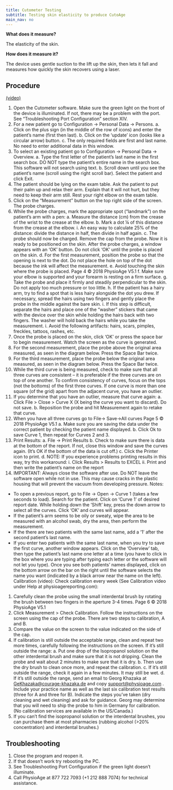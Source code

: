 ```yaml
---
title: Cutometer Testing
subtitle: Testing skin elasticity to produce CutoAge
main_nav: no
---
```


**What does it measure?**

The elasticity of the skin.

**How does it measure it?**

The device uses gentle suction to the lift up the skin, then lets it fall and measures how quickly the skin recovers using a laser.

Procedure
---------

[(video)](https://youtu.be/q4h6uL9YoE8)

1. Open the Cutometer software. Make sure the green light on the front of the
device is illuminated. If not, there may be a problem with the port. See
“Troubleshooting Port Configuration” section XIV.
2. For a new patient go to Configuration → Personal Data → Persons.
a. Click on the plus sign (in the middle of the row of icons) and enter the
patient’s name (first then last).
b. Click on the ‘update’ icon (looks like a circular arrow) button.
c. The only required fields are first and last name. No need to enter
additional data in this window.
3. To select an existing patient go to Configuration → Personal Data → Overview.
a. Type the first letter of the patient’s last name in the first search box. DO
NOT type the patient’s entire name in the search box. This software will
not search using text.
b. Scroll down until you see the patient’s name (scroll using the right scroll
bar). Select the patient and click Exit.
4. The patient should be lying on the exam table. Ask the patient to put their palm up and relax their arm. Explain that it will not hurt, but they need to keep their arm still. Rest your right elbow on the exam table.
5. Click on the “Measurement” button on the top right side of the screen. The
probe charges.
6. While the probe charges, mark the appropriate spot (“landmark”) on the
patient’s arm with a pen:
a. Measure the distance (cm) from the crease of the wrist to the crease at
the elbow.
b. Mark a dot ¼ of this distance from the crease at the elbow.
i. An easy way to calculate 25% of the distance: divide the distance
in half, then divide in half again.
c. The probe should now be charged. Remove the cap from the probe.
Now it is ready to be positioned on the skin. After the probe charges, a
window appears with an ‘OK’ button. Do not click ‘OK’ until the probe is
placed on the skin.
d. For the first measurement, position the probe so that the opening is next
to the dot. Do not place the hole on top of the dot because the ink will
affect the measurement.
e. Avoid touching the skin where the probe is placed.
Page 4 © 2018 PhysioAge V5.1
f. Make sure your elbow is supported and your forearm is resting on a firm
surface.
g. Take the probe and place it firmly and steadily perpendicular to the skin.
Do not apply too much pressure or too little.
h. If the patient has a hairy arm, try to find a spot that is less hairy alongside the dot you drew. If necessary, spread the hairs using two fingers and
gently place the probe in the middle against the bare skin.
i. If this step is difficult, separate the hairs and place one of the
“washer” stickers that came with the device over the skin while
holding the hairs back with two fingers. The washer will hold back
the hairs while you take the measurement.
i. Avoid the following artifacts: hairs, scars, pimples, freckles, tattoos,
rashes, etc.
7. Once the probe is placed on the skin, click ‘OK’ or press the space bar to begin measurement. Watch the screen as the curve is generated.
8. For the second measurement, place the probe above the original area measured,
as seen in the diagram below. Press the Space Bar twice.
9. For the third measurement, place the probe below the original area measured,
as seen in the diagram below. Press the Space Bar twice.
10. While the third curve is being measured, check to make sure that all three curves are consistent – it is preferable if the three curves are on top of one another. To confirm consistency of curves, focus on the tops (not the bottoms) of the first three curves. If one curve is more than one square (of the grid) apart from the adjacent curve, you have an outlier.
11. If you determine that you have an outlier, measure that curve again:
a. Click File > Close > Curve X (X being the curve you want to discard). Do
not save.
b. Reposition the probe and hit Measurement again to retake that curve.
12. When you have all three curves go to File-> Save->All curves
Page 5 © 2018 PhysioAge V5.1
a. Make sure you are saving the data under the correct patient by checking
the patient name displayed.
b. Click Ok to save Curve 1, then repeat for Curves 2 and 3.
13. Print Results:
a. File → Print Results
b. Check to make sure there is data at the bottom of the report. If not, close
this window and save the curves again. (It’s OK if the bottom of the data
is cut off.)
c. Click the Printer icon to print.
d. NOTE: If you experience problems printing results in this way, try this
workaround:
i. Click Results > Results to EXCEL
ii. Print and then write the patient’s name on the report
14. IMPORTANT: Always close the software after use. Do NOT leave the software
open while not in use. This may cause cracks in the plastic housing that will
prevent the vacuum from developing pressure.
Notes:
- To open a previous report, go to File → Open → Curve 1 (takes a few seconds to
load). Search for the patient. Click on ‘Curve 1’ of desired report date. While
holding down the ‘Shift’ key, press the down arrow to select all the curves. Click
‘OK’ and curves will appear.
- If the patient’s arm seems to be oily or sweaty, wipe the area to be measured
with an alcohol swab, dry the area, then perform the measurement.
- If the there are two patients with the same last name, add a ‘1’ after the second
patient’s last name.
- If you enter two patients with the same last name, when you try to save the first
curve, another window appears. Click on the ‘Overview’ tab, then type the
patient’s last name one letter at a time (you have to click in the box where you
are typing after typing each letter or the software will not let you type). Once
you see both patients’ names displayed, click on the bottom arrow on the bar on
the right until the software selects the name you want (indicated by a black
arrow near the name on the left).
Calibration (video):
Check calibration every week (See Calibration video under Help at
physioagereporting.com):
1. Carefully clean the probe using the small interdental brush by rotating the brush
between two fingers in the aperture 3-4 times.
Page 6 © 2018 PhysioAge V5.1
2. Click Measurement > Check Calibration. Follow the instructions on the screen
using the cap of the probe. There are two steps to calibration, A and B.
3. Compare the value on the screen to the value indicated on the side of the cap.
4. If calibration is still outside the acceptable range, clean and repeat two more
times, carefully following the instructions on the screen. If it’s still outside the
range:
a. Put one drop of the Isopropanol solution on the other interdental brush
and make sure that it is not dripping. Clean the probe and wait about 2
minutes to make sure that it is dry.
b. Then use the dry brush to clean once more, and repeat the calibration.
c. If it’s still outside the range, check it again in a few minutes. It may still
be wet.
d. If it’s still outside the range, send an email to Georg Khazaka at
GeKhazaka@courage-khazaka.de and copy support@physioage.com .
Include your practice name as well as the last six calibration test results
(three for A and three for B). Indicate the steps you’ve taken (dry
cleaning and wet cleaning) and ask for guidance. Georg may determine
that you will need to ship the probe to him in Germany for calibration.
(No calibration services are available in the US/Canada.)
5. If you can’t find the isopropanol solution or the interdental brushes, you can
purchase them at most pharmacies (rubbing alcohol (>20% concentration) and
interdental brushes.)

Troubleshooting
---------------

1. Close the program and reopen it.
2. If that doesn’t work try rebooting the PC.
3. See Troubleshooting Port Configuration if the green light doesn’t illuminate.
4. Call PhysioAge at 877 722 7093 (+1 212 888 7074) for technical assistance.

